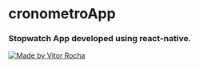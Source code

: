 # cronometroApp
### Stopwatch App developed using react-native.

<a href="https://media.giphy.com/media/jRe4nNc0S3grrTSb8M/giphy.gif"><img src="https://media.giphy.com/media/jRe4nNc0S3grrTSb8M/giphy.gif" title="Made by Vitor Rocha"/></a>


